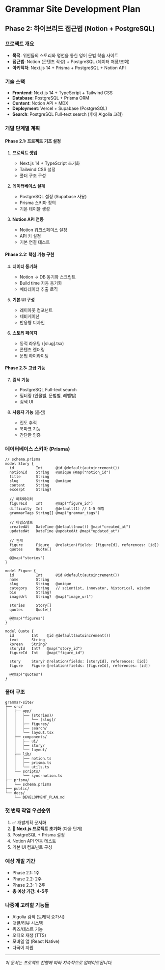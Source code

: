 # Grammar Site Development Plan
## Phase 2: 하이브리드 접근법 (Notion + PostgreSQL)

### 프로젝트 개요
- **목적**: 위인들의 스토리와 명언을 통한 영어 문법 학습 사이트
- **접근법**: Notion (콘텐츠 작성) + PostgreSQL (데이터 저장/조회)
- **아키텍처**: Next.js 14 + Prisma + PostgreSQL + Notion API

### 기술 스택
- **Frontend**: Next.js 14 + TypeScript + Tailwind CSS
- **Database**: PostgreSQL + Prisma ORM  
- **Content**: Notion API + MDX
- **Deployment**: Vercel + Supabase (PostgreSQL)
- **Search**: PostgreSQL Full-text search (후에 Algolia 고려)

### 개발 단계별 계획

#### Phase 2.1: 프로젝트 기초 설정
1. **프로젝트 셋업**
   - Next.js 14 + TypeScript 초기화
   - Tailwind CSS 설정
   - 폴더 구조 구성

2. **데이터베이스 설계**
   - PostgreSQL 설정 (Supabase 사용)
   - Prisma 스키마 정의
   - 기본 테이블 생성

3. **Notion API 연동**
   - Notion 워크스페이스 설정
   - API 키 설정
   - 기본 연결 테스트

#### Phase 2.2: 핵심 기능 구현
4. **데이터 동기화**
   - Notion → DB 동기화 스크립트
   - Build time 자동 동기화
   - 메타데이터 추출 로직

5. **기본 UI 구성**
   - 레이아웃 컴포넌트
   - 네비게이션
   - 반응형 디자인

6. **스토리 페이지**
   - 동적 라우팅 ([slug].tsx)
   - 콘텐츠 렌더링
   - 문법 하이라이팅

#### Phase 2.3: 고급 기능
7. **검색 기능**
   - PostgreSQL Full-text search
   - 필터링 (인물별, 문법별, 레벨별)
   - 검색 UI

8. **사용자 기능** (옵션)
   - 진도 추적
   - 북마크 기능
   - 간단한 인증

### 데이터베이스 스키마 (Prisma)

```prisma
// schema.prisma
model Story {
  id          Int      @id @default(autoincrement())
  notionId    String   @unique @map("notion_id")
  title       String
  slug        String   @unique
  content     String
  excerpt     String?
  
  // 메타데이터
  figureId    Int      @map("figure_id")
  difficulty  Int      @default(1) // 1-5 레벨
  grammarTags String[] @map("grammar_tags")
  
  // 타임스탬프
  createdAt   DateTime @default(now()) @map("created_at")
  updatedAt   DateTime @updatedAt @map("updated_at")
  
  // 관계
  figure      Figure   @relation(fields: [figureId], references: [id])
  quotes      Quote[]
  
  @@map("stories")
}

model Figure {
  id          Int      @id @default(autoincrement())
  name        String
  slug        String   @unique
  category    String   // scientist, innovator, historical, wisdom
  bio         String?
  imageUrl    String?  @map("image_url")
  
  stories     Story[]
  quotes      Quote[]
  
  @@map("figures")
}

model Quote {
  id        Int    @id @default(autoincrement())
  text      String
  korean    String?
  storyId   Int?   @map("story_id")
  figureId  Int    @map("figure_id")
  
  story     Story? @relation(fields: [storyId], references: [id])
  figure    Figure @relation(fields: [figureId], references: [id])
  
  @@map("quotes")
}
```

### 폴더 구조
```
grammar-site/
├── src/
│   ├── app/
│   │   ├── (stories)/
│   │   │   └── [slug]/
│   │   ├── figures/
│   │   ├── search/
│   │   └── layout.tsx
│   ├── components/
│   │   ├── ui/
│   │   ├── story/
│   │   └── layout/
│   ├── lib/
│   │   ├── notion.ts
│   │   ├── prisma.ts
│   │   └── utils.ts
│   └── scripts/
│       └── sync-notion.ts
├── prisma/
│   └── schema.prisma
├── public/
└── docs/
    └── DEVELOPMENT_PLAN.md
```

### 첫 번째 작업 우선순위
1. ✅ 개발계획 문서화
2. 🎯 **Next.js 프로젝트 초기화** (다음 단계)
3. PostgreSQL + Prisma 설정
4. Notion API 연동 테스트
5. 기본 UI 컴포넌트 구성

### 예상 개발 기간
- Phase 2.1: 1주
- Phase 2.2: 2주  
- Phase 2.3: 1-2주
- **총 예상 기간: 4-5주**

### 나중에 고려할 기능들
- Algolia 검색 (트래픽 증가시)
- 댓글/리뷰 시스템
- 퀴즈/테스트 기능
- 오디오 재생 (TTS)
- 모바일 앱 (React Native)
- 다국어 지원

---
*이 문서는 프로젝트 진행에 따라 지속적으로 업데이트됩니다.*